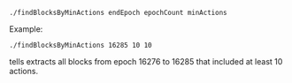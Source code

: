 `./findBlocksByMinActions endEpoch epochCount minActions`

Example:

`./findBlocksByMinActions 16285 10 10` 

tells extracts all blocks from epoch 16276 to 16285 that included at least 10 actions. 
